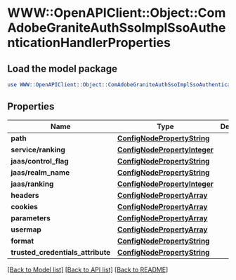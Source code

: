 # WWW::OpenAPIClient::Object::ComAdobeGraniteAuthSsoImplSsoAuthenticationHandlerProperties

## Load the model package
```perl
use WWW::OpenAPIClient::Object::ComAdobeGraniteAuthSsoImplSsoAuthenticationHandlerProperties;
```

## Properties
Name | Type | Description | Notes
------------ | ------------- | ------------- | -------------
**path** | [**ConfigNodePropertyString**](ConfigNodePropertyString.md) |  | [optional] 
**service/ranking** | [**ConfigNodePropertyInteger**](ConfigNodePropertyInteger.md) |  | [optional] 
**jaas/control_flag** | [**ConfigNodePropertyString**](ConfigNodePropertyString.md) |  | [optional] 
**jaas/realm_name** | [**ConfigNodePropertyString**](ConfigNodePropertyString.md) |  | [optional] 
**jaas/ranking** | [**ConfigNodePropertyInteger**](ConfigNodePropertyInteger.md) |  | [optional] 
**headers** | [**ConfigNodePropertyArray**](ConfigNodePropertyArray.md) |  | [optional] 
**cookies** | [**ConfigNodePropertyArray**](ConfigNodePropertyArray.md) |  | [optional] 
**parameters** | [**ConfigNodePropertyArray**](ConfigNodePropertyArray.md) |  | [optional] 
**usermap** | [**ConfigNodePropertyArray**](ConfigNodePropertyArray.md) |  | [optional] 
**format** | [**ConfigNodePropertyString**](ConfigNodePropertyString.md) |  | [optional] 
**trusted_credentials_attribute** | [**ConfigNodePropertyString**](ConfigNodePropertyString.md) |  | [optional] 

[[Back to Model list]](../README.md#documentation-for-models) [[Back to API list]](../README.md#documentation-for-api-endpoints) [[Back to README]](../README.md)


